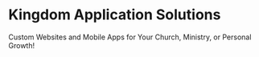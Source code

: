 # Kingdom Application Solutions
Custom Websites and Mobile Apps for Your Church, Ministry, or Personal Growth!

